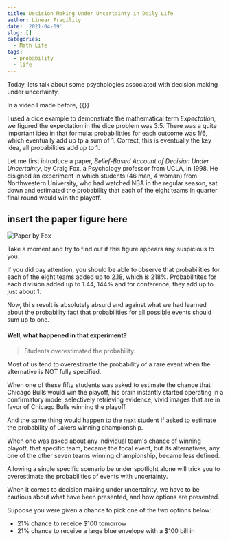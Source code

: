 ```yaml
---
title: Decision Making Under Uncertainty in Daily Life
author: Linear Fragility
date: '2021-04-09'
slug: []
categories:
  - Math Life
tags:
  - probability
  - life
---
```


Today, lets talk about some psychologies associated with decision making under uncertainty.

In a video I made before, {{<youtube sMFy5HNK9Kw>}} 

I used a dice example to demonstrate the mathematical term *Expectation*, we figured the expectation in the dice problem was 3.5. There was a quite important idea in that formula: probabilitties for each outcome was 1/6, which eventually add up tp a sum of 1. Correct, this  is eventually the key idea, all probabilities add up to 1.

Let me first introduce a paper, *Belief-Based Account of Decision Under Uncertainty*, by Craig Fox, a Psychology professor from UCLA, in 1998. He disigned an experiment in which students (46 man, 4 woman) from Northwestern University, who had watched NBA in the regular season, sat down and estimated the probability that each of the eight teams in quarter final round would win the playoff.

## insert the paper figure here
![Paper by Fox](/figures/belief_based_NBA.png)


Take a moment and try to find out if this figure appears any suspicious to you.

If you did pay attention, you should be able to observe that probabilities for each of the eight teams added up to 2.18, which is 218%.
Probabilitites for each division added up to 1.44, 144% and for conference, they add up to just about 1.

Now, thi s result is absolutely absurd and against what we had learned about the probability fact that probabilities for all possible events should sum up to one.

#### Well, what happened in that experiment?

> Students overestimated the probability.

Most of us tend to overestimate the probability of a rare event when the alternative is NOT fully specified.


When one of these fifty students was asked to estimate the chance that Chicago Bulls would win the playoff, his brain instantly started operating in a confirmatory mode, selectively retrieving evidence, vivid images that are in favor of Chicago Bulls winning the playoff.

And the same thing would happen to the next student if asked to estimate the probability of Lakers winning championship.

When one was asked about any individual team's chance of winning playoff, that specific team, became the focal event, but its alternatives, any one of the other seven teams winning championship, became less defined.

Allowing a single specific scenario be under spotlight alone will trick you to overestimate the probabilities of events with uncertainty.

When it comes to decision making under uncertainty, we have to be cautious about what have been presented, and how options are presented.

Suppose you were given a chance to pick one of the two options below:
+ 21% chance to receice $100 tomorrow
+ 21% chance to receive a large blue envelope with a $100 bill in
